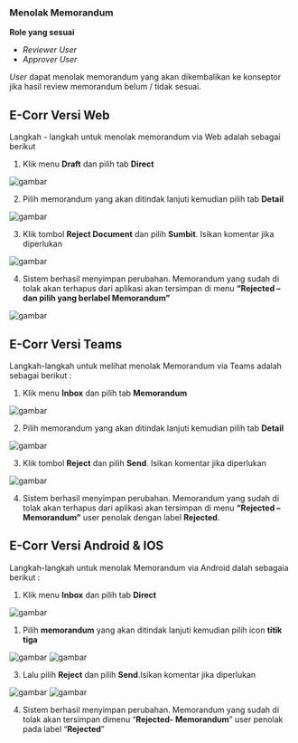 ### Menolak Memorandum

**Role yang sesuai**

- *Reviewer User*
- *Approver User*

*User* dapat menolak memorandum yang akan dikembalikan ke konseptor jika hasil review memorandum belum / tidak sesuai.

## **E-Corr Versi Web**

Langkah - langkah untuk menolak memorandum via Web adalah sebagai berikut

1. Klik menu **Draft** dan pilih tab **Direct**

![gambar](Memorandum/MM_Web/02MM-80.png)

2. Pilih memorandum yang akan ditindak lanjuti kemudian pilih tab **Detail**

![gambar](Memorandum/MM_Web/02MM-81.png)

3. Klik tombol **Reject Document** dan pilih **Sumbit**. Isikan komentar jika diperlukan

![gambar](Memorandum/MM_Web/02MM-82.png)

4.	Sistem berhasil menyimpan perubahan. Memorandum yang sudah di tolak akan terhapus dari aplikasi akan tersimpan di menu **“Rejected – dan pilih yang berlabel Memorandum”** 

![gambar](Memorandum/MM_Web/02MM-83.png)

## **E-Corr Versi Teams**

Langkah-langkah untuk melihat menolak Memorandum via Teams adalah sebagai berikut :

1. Klik menu **Inbox** dan pilih tab **Memorandum**

![gambar](Memorandum/MM_Teams/MM45.png)

2. Pilih memorandum yang akan ditindak lanjuti kemudian pilih tab **Detail**

![gambar](Memorandum/MM_Teams/MM46.png)

3. Klik tombol **Reject** dan pilih **Send**. Isikan komentar jika diperlukan

![gambar](Memorandum/MM_Teams/MM47.png)

4.	Sistem berhasil menyimpan perubahan. Memorandum yang sudah di tolak akan terhapus dari aplikasi akan tersimpan di menu **“Rejected – Memorandum”** user penolak dengan label **Rejected**.

## **E-Corr Versi Android & IOS**

Langkah-langkah untuk menolak Memorandum via Android dalah sebagaia berikut :

1. Klik menu **Inbox** dan pilih tab **Direct**

![gambar](Memorandum/MM_Android/Tolakmemo/02MM-54.png) 

1. Pilih **memorandum** yang akan ditindak lanjuti kemudian pilih icon **titik tiga**

![gambar](Memorandum/MM_Android/Tolakmemo/02MM-55.png) 
![gambar](Memorandum/MM_Android/Tolakmemo/02MM-56.png)

3. Lalu pilih **Reject** dan pilih **Send**.Isikan komentar jika diperlukan
   
![gambar](Memorandum/MM_Android/Tolakmemo/02MM-57.png)
![gambar](Memorandum/MM_Android/Tolakmemo/02MM-58.png)

4. Sistem berhasil menyimpan perubahan. Memorandum yang sudah di tolak akan tersimpan dimenu “**Rejected- Memorandum**” user penolak pada label “**Rejected**”